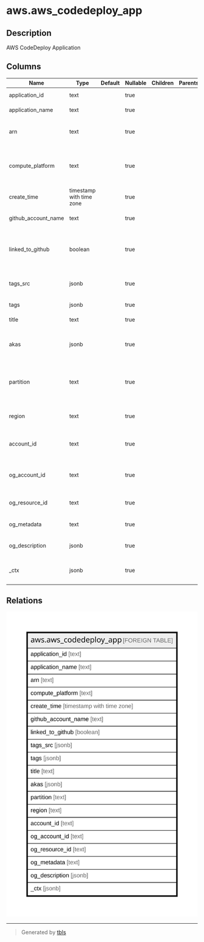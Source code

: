 # aws.aws_codedeploy_app

## Description

AWS CodeDeploy Application

## Columns

| Name | Type | Default | Nullable | Children | Parents | Comment |
| ---- | ---- | ------- | -------- | -------- | ------- | ------- |
| application_id | text |  | true |  |  | The application ID. |
| application_name | text |  | true |  |  | The application name. |
| arn | text |  | true |  |  | The Amazon Resource Name (ARN) specifying the application. |
| compute_platform | text |  | true |  |  | The destination platform type for deployment of the application (Lambda or Server). |
| create_time | timestamp with time zone |  | true |  |  | The time at which the application was created. |
| github_account_name | text |  | true |  |  | The name for a connection to a GitHub account. |
| linked_to_github | boolean |  | true |  |  | True if the user has authenticated with GitHub for the specified application. Otherwise, false. |
| tags_src | jsonb |  | true |  |  | A list of tag key and value pairs associated with this application. |
| tags | jsonb |  | true |  |  | A map of tags for the resource. |
| title | text |  | true |  |  | Title of the resource. |
| akas | jsonb |  | true |  |  | Array of globally unique identifier strings (also known as) for the resource. |
| partition | text |  | true |  |  | The AWS partition in which the resource is located (aws, aws-cn, or aws-us-gov). |
| region | text |  | true |  |  | The AWS Region in which the resource is located. |
| account_id | text |  | true |  |  | The AWS Account ID in which the resource is located. |
| og_account_id | text |  | true |  |  | The Platform Account ID in which the resource is located. |
| og_resource_id | text |  | true |  |  | The unique ID of the resource in opengovernance. |
| og_metadata | text |  | true |  |  | Platform Metadata of the AWS resource. |
| og_description | jsonb |  | true |  |  | The full model description of the resource |
| _ctx | jsonb |  | true |  |  | Steampipe context in JSON form, e.g. connection_name. |

## Relations

![er](aws.aws_codedeploy_app.svg)

---

> Generated by [tbls](https://github.com/k1LoW/tbls)
